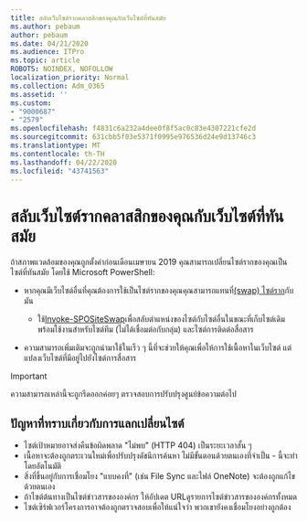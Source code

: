 ```yaml
---
title: สลับเว็บไซต์รากคลาสสิกของคุณกับเว็บไซต์ที่ทันสมัย
ms.author: pebaum
author: pebaum
ms.date: 04/21/2020
ms.audience: ITPro
ms.topic: article
ROBOTS: NOINDEX, NOFOLLOW
localization_priority: Normal
ms.collection: Adm_O365
ms.assetid: ''
ms.custom:
- "9000687"
- "2579"
ms.openlocfilehash: f4831c6a232a4dee0f8f5ac0c83e4307221cfe2d
ms.sourcegitcommit: 631cbb5f03e5371f0995e976536d24e9d13746c3
ms.translationtype: MT
ms.contentlocale: th-TH
ms.lasthandoff: 04/22/2020
ms.locfileid: "43741563"
---
```

# <a name="swap-your-classic-root-site-with-a-modern-site"></a>สลับเว็บไซต์รากคลาสสิกของคุณกับเว็บไซต์ที่ทันสมัย

ถ้าสภาพแวดล้อมของคุณถูกตั้งค่าก่อนเดือนเมษายน 2019 คุณสามารถเปลี่ยนไซต์รากของคุณเป็นไซต์ที่ทันสมัย โดยใช้ Microsoft PowerShell:

- หากคุณมีเว็บไซต์อื่นที่คุณต้องการใช้เป็นไซต์รากของคุณคุณสามารถแทนที่[(swap) ไซต์ราก](https://docs.microsoft.com/sharepoint/modern-root-site)กับมัน 
    - ใช้[Invoke-SPOSiteSwap](https://docs.microsoft.com/powershell/module/sharepoint-online/invoke-spositeswap?view=sharepoint-ps)เพื่อสลับตําแหน่งของไซต์กับไซต์อื่นในขณะที่เก็บไซต์เดิม พร้อมใช้งานสําหรับไซต์ทีม (ไม่ได้เชื่อมต่อกับกลุ่ม) และไซต์การติดต่อสื่อสาร 

- ความสามารถเพิ่มเติมจะถูกนํามาใช้ในเร็ว ๆ นี้ที่จะช่วยให้คุณเพื่อให้การใช้เนื้อหาในเว็บไซต์ แต่แปลงเว็บไซต์ที่มีอยู่ไปยังไซต์การสื่อสาร 
>[!Important]
>ความสามารถเหล่านี้จะถูกรีดออกค่อยๆ ตรวจสอบการปรับปรุงศูนย์ข้อความต่อไป 

## <a name="known-issues-with-swapping-sites"></a>ปัญหาที่ทราบเกี่ยวกับการแลกเปลี่ยนไซต์

- ไซต์เป้าหมายอาจส่งคืนข้อผิดพลาด "ไม่พบ" (HTTP 404) เป็นระยะเวลาสั้น ๆ
- เนื้อหาจะต้องถูกตระเวนใหม่เพื่อปรับปรุงดัชนีการค้นหา ไม่มีขั้นตอนด้วยตนเองที่จําเป็น - นี้จะทําโดยอัตโนมัติ
- สิ่งที่ขึ้นอยู่กับการเชื่อมโยง "แบบคงที่" (เช่น File Sync และไฟล์ OneNote) จะต้องถูกแก้ไขด้วยตนเอง
- ถ้าไซต์ต้นทางเป็นไซต์ข่าวสารขององค์กร ให้อัปเดต URLดูรายการไซต์ข่าวสารขององค์กรทั้งหมด
- ไซต์เซิร์ฟเวอร์โครงการอาจต้องถูกตรวจสอบเพื่อให้แน่ใจว่า พวกเขายังคงเชื่อมโยงอย่างถูกต้อง
